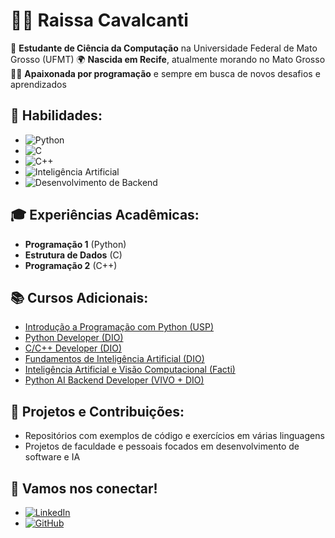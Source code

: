 # 👩‍💻 Raissa Cavalcanti

🚀 **Estudante de Ciência da Computação** na Universidade Federal de Mato Grosso (UFMT)
🌍 **Nascida em Recife**, atualmente morando no Mato Grosso  
👩‍💻 **Apaixonada por programação** e sempre em busca de novos desafios e aprendizados

## 🔧 Habilidades:
- ![Python](https://img.shields.io/badge/Python-3776AB?style=flat&logo=python&logoColor=white)
- ![C](https://img.shields.io/badge/C-00599C?style=flat&logo=c&logoColor=white)
- ![C++](https://img.shields.io/badge/C++-00599C?style=flat&logo=c%2B%2B&logoColor=white)
- ![Inteligência Artificial](https://img.shields.io/badge/IA-brightgreen?style=flat)
- ![Desenvolvimento de Backend](https://img.shields.io/badge/Backend-ff69b4?style=flat)

## 🎓 Experiências Acadêmicas:
- **Programação 1** (Python)
- **Estrutura de Dados** (C)
- **Programação 2** (C++)

## 📚 Cursos Adicionais:
- [Introdução a Programação com Python (USP)](https://www.coursera.org/learn/ciencia-computacao-python-conceitos)
- [Python Developer (DIO)](https://www.dio.me/)
- [C/C++ Developer (DIO)](https://www.dio.me/)
- [Fundamentos de Inteligência Artificial (DIO)](https://www.dio.me/)
- [Inteligência Artificial e Visão Computacional (Facti)](https://www.facti.com.br/)
- [Python AI Backend Developer (VIVO + DIO)](https://www.dio.me/)

## 🌟 Projetos e Contribuições:
- Repositórios com exemplos de código e exercícios em várias linguagens
- Projetos de faculdade e pessoais focados em desenvolvimento de software e IA

## 💬 Vamos nos conectar!
- [![LinkedIn](https://img.shields.io/badge/LinkedIn-0A66C2?style=flat&logo=linkedin&logoColor=white)](https://www.linkedin.com/in/raissacavalcanti)
- [![GitHub](https://img.shields.io/badge/GitHub-181717?style=flat&logo=github&logoColor=white)](https://github.com/seuusuario)
